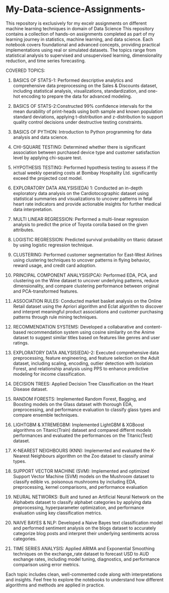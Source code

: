 # My-Data-science-Assignments-
This repository is exclusively for my excelr assignments on different machine learning techniques in domain of Data Science
This repository contains a collection of hands-on assignments completed as part of my learning journey in statistics, machine learning, and data science. Each notebook covers foundational and advanced concepts, providing practical implementations using real or simulated datasets. The topics range from statistical analysis to supervised and unsupervised learning, dimensionality reduction, and time series forecasting.

COVERED TOPICS:

1. BASICS OF STATS-1: Performed descriptive analytics and comprehensive data preprocessing on the Sales & Discounts dataset, including statistical analysis, visualizations, standardization, and one-hot encoding to prepare the data for advanced modeling.

2. BASICS OF STATS-2:Constructed 99% confidence intervals for the mean durability of print-heads using both sample and known population standard deviations, applying t-distribution and z-distribution to support quality control decisions under destructive testing constraints.

3. BASICS OF PYTHON: Introduction to Python programming for data analysis and data science.

4. CHI-SQUARE TESTING: Determined whether there is significant association between purchased device type and customer satisfaction level by applying chi-square test.

5. HYPOTHESIS TESTING: Performed hypothesis testing to assess if the actual weekly operating costs at Bombay Hospitality Ltd. significantly exceed the projected cost model.

6. EXPLORATORY DATA ANLYSIS(EDA) 1: Conducted an in-depth exploratory data analysis on the Cardiotocographic dataset using statistical summaries and visualizations to uncover patterns in fetal heart rate indicators and provide actionable insights for further medical data interpretation.

7. MULTI LINEAR REGRESSION: Performed a multi-linear regression analysis to predict the price of Toyota corolla based on the given attributes.

8. LOGISTIC REGRESSION: Predicted survival probability on titanic dataset by using logistic regression technique.

9. CLUSTERING: Performed customer segmentation for East-West Airlines using clustering techniques to uncover patterns in flying behavior, reward usage, and credit card adoption.

10. PRINCIPAL COMPONENT ANALYSIS(PCA): Performed EDA, PCA, and clustering on the Wine dataset to uncover underlying patterns, reduce dimensionality, and compare clustering performance between original and PCA-transformed features.

11. ASSOCIATION RULES: Conducted market basket analysis on the Online Retail dataset using the Apriori algorithm and Eclat algorithm to discover and interpret meaningful product associations and customer purchasing patterns through rule mining techniques.

12. RECOMMENDATION SYSTEMS: Developed a collabarative and content-based recommendation system using cosine similarity on the Anime dataset to suggest similar titles based on features like genres and user ratings.

13. EXPLORATORY DATA ANLYSIS(EDA)-2: Executed comprehensive data preprocessing, feature engineering, and feature selection on the Adult dataset, including scaling, encoding, outlier detection with Isolation Forest, and relationship analysis using PPS to enhance predictive modeling for income classification.

14. DECISION TREES: Applied Decision Tree Classification on the Heart Disease dataset.

15. RANDOM FORESTS: Implemented Random Forest, Bagging, and Boosting models on the Glass dataset with thorough EDA, preprocessing, and performance evaluation to classify glass types and compare ensemble techniques.

16. LIGHTGBM & XTREMEGBM: Implemented LightGBM & XGBoost algorithms on Titanic(Train) dataset and compared differnt models performances and evaluated the performances on the Titanic(Test) dataset.

17. K-NEAREST NEIGHBOURS (KNN): Implemented and evaluated the K-Nearest Neighbours algorithm on the Zoo dataset to classify animal types.

18. SUPPORT VECTOR MACHINE (SVM): Implemented and optimized Support Vector Machine (SVM) models on the Mushroom dataset to classify edible vs. poisonous mushrooms by including EDA, preprocessing, kernel comparisons, and performance evaluation 

19. NEURAL NETWORKS: Built and tuned an Artificial Neural Network on the Alphabets dataset to classify alphabet categories by applying data preprocessing, hyperparameter optimization, and performance evaluation using key classification metrics.

20. NAIVE BAYES & NLP: Developed a Naive Bayes text classification model and performed sentiment analysis on the blogs dataset to accurately categorize blog posts and interpret their underlying sentiments across categories.

21. TIME SERIES ANALYSIS: Applied ARIMA and Exponential Smoothing techniques on the exchange_rate dataset to forecast USD to AUD exchange rates, including model tuning, diagnostics, and performance comparison using error metrics.

Each topic includes clean, well-commented code along with interpretations and insights. Feel free to explore the notebooks to understand how different algorithms and methods are applied in practice.



